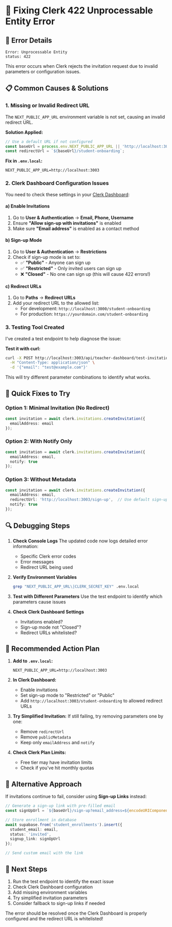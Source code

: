 # 🔧 Fixing Clerk 422 Unprocessable Entity Error

## 🚨 Error Details
```
Error: Unprocessable Entity
status: 422
```

This error occurs when Clerk rejects the invitation request due to invalid parameters or configuration issues.

## 📋 Common Causes & Solutions

### 1. **Missing or Invalid Redirect URL**
The `NEXT_PUBLIC_APP_URL` environment variable is not set, causing an invalid redirect URL.

**Solution Applied:**
```typescript
// Use a default URL if not configured
const baseUrl = process.env.NEXT_PUBLIC_APP_URL || 'http://localhost:3003';
const redirectUrl = `${baseUrl}/student-onboarding`;
```

**Fix in `.env.local`:**
```env
NEXT_PUBLIC_APP_URL=http://localhost:3003
```

### 2. **Clerk Dashboard Configuration Issues**

You need to check these settings in your [Clerk Dashboard](https://dashboard.clerk.com):

#### a) **Enable Invitations**
1. Go to **User & Authentication** → **Email, Phone, Username**
2. Ensure **"Allow sign-up with invitations"** is enabled
3. Make sure **"Email address"** is enabled as a contact method

#### b) **Sign-up Mode**
1. Go to **User & Authentication** → **Restrictions**
2. Check if sign-up mode is set to:
   - ✅ **"Public"** - Anyone can sign up
   - ✅ **"Restricted"** - Only invited users can sign up
   - ❌ **"Closed"** - No one can sign up (this will cause 422 errors!)

#### c) **Redirect URLs**
1. Go to **Paths** → **Redirect URLs**
2. Add your redirect URL to the allowed list:
   - For development: `http://localhost:3000/student-onboarding`
   - For production: `https://yourdomain.com/student-onboarding`

### 3. **Testing Tool Created**

I've created a test endpoint to help diagnose the issue:

**Test it with curl:**
```bash
curl -X POST http://localhost:3003/api/teacher-dashboard/test-invitation \
  -H "Content-Type: application/json" \
  -d '{"email": "test@example.com"}'
```

This will try different parameter combinations to identify what works.

## 🎯 Quick Fixes to Try

### Option 1: Minimal Invitation (No Redirect)
```typescript
const invitation = await clerk.invitations.createInvitation({
  emailAddress: email
});
```

### Option 2: With Notify Only
```typescript
const invitation = await clerk.invitations.createInvitation({
  emailAddress: email,
  notify: true
});
```

### Option 3: Without Metadata
```typescript
const invitation = await clerk.invitations.createInvitation({
  emailAddress: email,
  redirectUrl: 'http://localhost:3003/sign-up',  // Use default sign-up page
  notify: true
});
```

## 🔍 Debugging Steps

1. **Check Console Logs**
   The updated code now logs detailed error information:
   - Specific Clerk error codes
   - Error messages
   - Redirect URL being used

2. **Verify Environment Variables**
   ```bash
   grep "NEXT_PUBLIC_APP_URL\|CLERK_SECRET_KEY" .env.local
   ```

3. **Test with Different Parameters**
   Use the test endpoint to identify which parameters cause issues

4. **Check Clerk Dashboard Settings**
   - Invitations enabled?
   - Sign-up mode not "Closed"?
   - Redirect URLs whitelisted?

## 🚀 Recommended Action Plan

1. **Add to `.env.local`:**
   ```env
   NEXT_PUBLIC_APP_URL=http://localhost:3003
   ```

2. **In Clerk Dashboard:**
   - Enable invitations
   - Set sign-up mode to "Restricted" or "Public"
   - Add `http://localhost:3003/student-onboarding` to allowed redirect URLs

3. **Try Simplified Invitation:**
   If still failing, try removing parameters one by one:
   - Remove `redirectUrl`
   - Remove `publicMetadata`
   - Keep only `emailAddress` and `notify`

4. **Check Clerk Plan Limits:**
   - Free tier may have invitation limits
   - Check if you've hit monthly quotas

## 📝 Alternative Approach

If invitations continue to fail, consider using **Sign-up Links** instead:

```typescript
// Generate a sign-up link with pre-filled email
const signUpUrl = `${baseUrl}/sign-up?email_address=${encodeURIComponent(email)}&redirect_url=/student-onboarding`;

// Store enrollment in database
await supabase.from('student_enrollments').insert({
  student_email: email,
  status: 'invited',
  signup_link: signUpUrl
});

// Send custom email with the link
```

## 🔄 Next Steps

1. Run the test endpoint to identify the exact issue
2. Check Clerk Dashboard configuration
3. Add missing environment variables
4. Try simplified invitation parameters
5. Consider fallback to sign-up links if needed

The error should be resolved once the Clerk Dashboard is properly configured and the redirect URL is whitelisted!